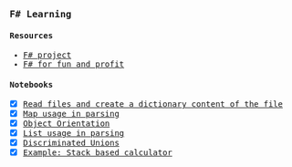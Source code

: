 <samp>

### F# Learning
#### Resources
- [F# project](https://fsharp.org/)
- [F# for fun and profit](https://fsharpforfunandprofit.com/)

#### Notebooks
- [x] [Read files and create a dictionary content of the file](dicts.fsx)
- [x] [Map usage in parsing](maps.fsx)
- [x] [Object Orientation](classes.fsx)
- [x] [List usage in parsing](lists.fsx)
- [x] [Discriminated Unions](discr-unions.fsx)
- [x] [Example: Stack based calculator](stack-based-calculator.fsx)

</samp>